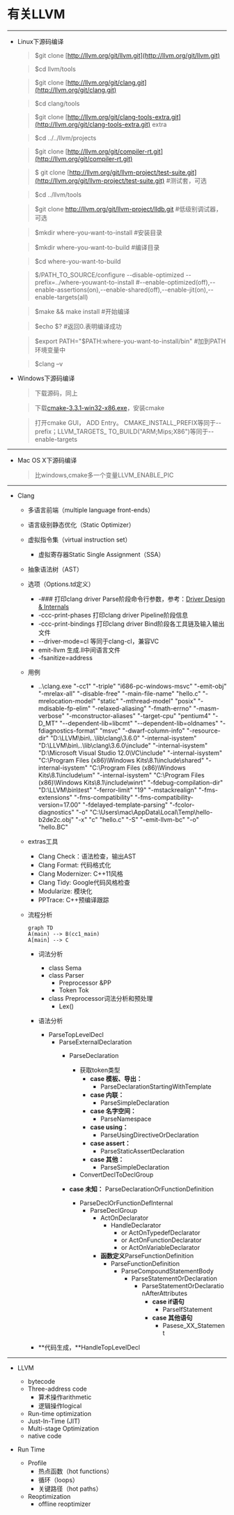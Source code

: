 有关LLVM
=====

----------

- Linux下源码编译

	> $git clone [http://llvm.org/git/llvm.git](http://llvm.org/git/llvm.git)
	
	> $cd llvm/tools
	
	> $git clone [http://llvm.org/git/clang.git](http://llvm.org/git/clang.git)
	
	> $cd clang/tools
	
	> $git clone [http://llvm.org/git/clang-tools-extra.git](http://llvm.org/git/clang-tools-extra.git) extra
	
	> $cd ../../llvm/projects
	
	> $git clone [http://llvm.org/git/compiler-rt.git](http://llvm.org/git/compiler-rt.git)

	> $ git clone [http://llvm.org/git/llvm-project/test-suite.git](http://llvm.org/git/llvm-project/test-suite.git)   #测试套，可选

	> $cd ../llvm/tools
	
	> $git clone http://llvm.org/git/llvm-project/lldb.git #低级别调试器，可选
	
	> $mkdir where-you-want-to-install	#安装目录
	
	> $mkdir where-you-want-to-build		#编译目录
	
	> $cd where-you-want-to-build
	
	> $/PATH_TO_SOURCE/configure --disable-optimized --prefix=../where-youwant-to-install  #--enable-optimized(off),--enable-assertions(on),--enable-shared(off),--enable-jit(on),--enable-targets(all)
	
	> $make && make install				#开始编译
	
	> $echo $?    #返回0.表明编译成功
	
	> $export PATH="$PATH:where-you-want-to-install/bin"		#加到PATH环境变量中
	
	> $clang –v

- Windows下源码编译
	> 下载源码，同上

	> 下载[cmake-3.3.1-win32-x86.exe](http://www.cmake.org/files/v3.3/cmake-3.3.1-win32-x86.exe)，安装cmake

	> 打开cmake GUI， ADD Entry。 CMAKE_INSTALL_PREFIX等同于--prefix；LLVM_TARGETS_
TO_BUILD("ARM;Mips;X86")等同于--enable-targets

----------

- Mac OS X下源码编译
	> 比windows,cmake多一个变量LLVM\_ENABLE\_PIC

----------


- Clang
	- 多语言前端（multiple language front-ends）
	- 语言级别静态优化（Static Optimizer）
	- 虚拟指令集（virtual instruction set）
		- 虚拟寄存器Static Single Assignment（SSA）
	- 抽象语法树（AST）
	- 选项（Options.td定义）
		- -###	打印clang driver Parse阶段命令行参数，参考：[Driver Design & Internals](http://clang.llvm.org/docs/DriverInternals.html)
		- -ccc-print-phases 打印clang driver Pipeline阶段信息
		- -ccc-print-bindings 打印clang driver Bind阶段各工具链及输入输出文件
		- --driver-mode=cl 等同于clang-cl，兼容VC
		- emit-llvm 生成.ll中间语言文件
		- -fsanitize=address
	- 用例
		- ..\clang.exe  "-cc1" "-triple" "i686-pc-windows-msvc" "-emit-obj" "-mrelax-all" "-disable-free" "-main-file-name" "hello.c" "-mrelocation-model" "static" "-mthread-model" "posix" "-mdisable-fp-elim" "-relaxed-aliasing" "-fmath-errno" "-masm-verbose" "-mconstructor-aliases" "-target-cpu" "pentium4" "-D_MT" "--dependent-lib=libcmt" "--dependent-lib=oldnames" "-fdiagnostics-format" "msvc" "-dwarf-column-info" "-resource-dir" "D:\\LLVM\\bin\\..\\lib\\clang\\3.6.0" "-internal-isystem" "D:\\LLVM\\bin\\..\\lib\\clang\\3.6.0\\include" "-internal-isystem" "D:\\Microsoft Visual Studio 12.0\\VC\\include" "-internal-isystem" "C:\\Program Files (x86)\\Windows Kits\\8.1\\include\\shared" "-internal-isystem" "C:\\Program Files (x86)\\Windows Kits\\8.1\\include\\um" "-internal-isystem" "C:\\Program Files (x86)\\Windows Kits\\8.1\\include\\winrt" "-fdebug-compilation-dir" "D:\\LLVM\\bin\\test" "-ferror-limit" "19" "-mstackrealign" "-fms-extensions" "-fms-compatibility" "-fms-compatibility-version=17.00" "-fdelayed-template-parsing" "-fcolor-diagnostics" "-o" "C:\\Users\\mac\\AppData\\Local\\Temp\\hello-b2de2c.obj" "-x" "c" "hello.c" "-S" "-emit-llvm-bc" "-o" "hello.BC"
	- extras工具
		- Clang Check：语法检查，输出AST
		- Clang Format: 代码格式化
		- Clang Modernizer: C++11风格
		- Clang Tidy: Google代码风格检查
		- Modularize: 模块化
		- PPTrace: C++预编译跟踪 
	- 流程分析

        ```
        graph TD
        A(main) --> B(cc1_main)
        A[main] --> C
        ```

		- 词法分析
			- class Sema
			- class Parser
				- Preprocessor &PP
				- Token Tok
			- class Preprocessor词法分析和预处理
				- Lex() 
		- 语法分析
			- ParseTopLevelDecl
				- ParseExternalDeclaration
				    - ParseDeclaration
				    	- 获取token类型
					    	- **case 模板、导出：**
					    		- ParseDeclarationStartingWithTemplate
					    	- **case 内联：**
					    		- ParseSimpleDeclaration
					    	- **case 名字空间：**
					    		- ParseNamespace
					    	- **case using：**
					    		- ParseUsingDirectiveOrDeclaration
					    	- **case assert：**
					    		- ParseStaticAssertDeclaration
							- **case 其他：**
					    		- ParseSimpleDeclaration
						- ConvertDeclToDeclGroup			    		
				    		
					- **case 未知：** ParseDeclarationOrFunctionDefinition
						- ParseDeclOrFunctionDefInternal
							- ParseDeclGroup			
								- ActOnDeclarator
									- HandleDeclarator
										- or ActOnTypedefDeclarator
										- or ActOnFunctionDeclarator
										- or ActOnVariableDeclarator
								- **函数定义**ParseFunctionDefinition
									- ParseFunctionDefinition
										- ParseCompoundStatementBody
											- ParseStatementOrDeclaration
												- ParseStatementOrDeclarationAfterAttributes
													- **case if语句**
														- ParseIfStatement
													- **case 其他语句**
														- Pasese_XX_Statement
														
		- **代码生成，**HandleTopLevelDecl
		


----------
									
- LLVM
	- bytecode
	- Three-address code
		- 算术操作arithmetic
		- 逻辑操作logical
	- Run-time optimization
	- Just-In-Time (JIT)
	- Multi-stage Optimization
	- native code
	
- Run Time
   - Profile
   		- 热点函数（hot functions）
   		- 循环（loops）
   		- 关键路径（hot paths）
   - Reoptimization
   		- offline reoptimizer